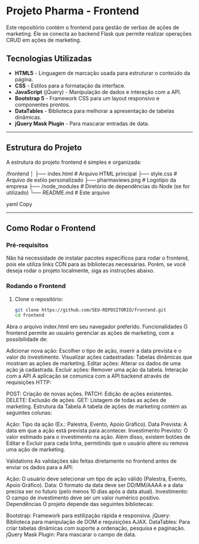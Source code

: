 # Projeto Pharma - Frontend

Este repositório contém o frontend para gestão de verbas de ações de marketing. Ele se conecta ao backend Flask que permite realizar operações CRUD em ações de marketing.

## Tecnologias Utilizadas

- **HTML5** - Linguagem de marcação usada para estruturar o conteúdo da página.
- **CSS** - Estilos para a formatação da interface.
- **JavaScript** (jQuery) - Manipulação de dados e interação com a API.
- **Bootstrap 5** - Framework CSS para um layout responsivo e componentes prontos.
- **DataTables** - Biblioteca para melhorar a apresentação de tabelas dinâmicas.
- **jQuery Mask Plugin** - Para mascarar entradas de data.

---

## Estrutura do Projeto

A estrutura do projeto frontend é simples e organizada:

/frontend │ ├── index.html # Arquivo HTML principal ├── style.css # Arquivo de estilo personalizado ├── pharmaviews.png # Logotipo da empresa ├── /node_modules # Diretório de dependências do Node (se for utilizado) └── README.md # Este arquivo

yaml
Copy

---

## Como Rodar o Frontend

### Pré-requisitos

Não há necessidade de instalar pacotes específicos para rodar o frontend, pois ele utiliza links CDN para as bibliotecas necessárias. Porém, se você deseja rodar o projeto localmente, siga as instruções abaixo.

### Rodando o Frontend

1. Clone o repositório:
   ```bash
   git clone https://github.com/SEU-REPOSITORIO/frontend.git
   cd frontend
Abra o arquivo index.html em seu navegador preferido.
Funcionalidades
O frontend permite ao usuário gerenciar as ações de marketing, com a possibilidade de:

Adicionar nova ação: Escolher o tipo de ação, inserir a data prevista e o valor do investimento.
Visualizar ações cadastradas: Tabelas dinâmicas que mostram as ações de marketing.
Editar ações: Alterar os dados de uma ação já cadastrada.
Excluir ações: Remover uma ação da tabela.
Interação com a API
A aplicação se comunica com a API backend através de requisições HTTP:

POST: Criação de novas ações.
PATCH: Edição de ações existentes.
DELETE: Exclusão de ações.
GET: Listagem de todas as ações de marketing.
Estrutura da Tabela
A tabela de ações de marketing contém as seguintes colunas:

Ação: Tipo da ação (Ex.: Palestra, Evento, Apoio Gráfico).
Data Prevista: A data em que a ação está prevista para acontecer.
Investimento Previsto: O valor estimado para o investimento na ação.
Além disso, existem botões de Editar e Excluir para cada linha, permitindo que o usuário altere ou remova uma ação de marketing.

Validations
As validações são feitas diretamente no frontend antes de enviar os dados para a API:

Ação: O usuário deve selecionar um tipo de ação válido (Palestra, Evento, Apoio Gráfico).
Data: O formato da data deve ser DD/MM/AAAA e a data precisa ser no futuro (pelo menos 10 dias após a data atual).
Investimento: O campo de investimento deve ser um valor numérico positivo.
Dependências
O projeto depende das seguintes bibliotecas:

Bootstrap: Framework para estilização rápida e responsiva.
jQuery: Biblioteca para manipulação de DOM e requisições AJAX.
DataTables: Para criar tabelas dinâmicas com suporte a ordenação, pesquisa e paginação.
jQuery Mask Plugin: Para mascarar o campo de data.
